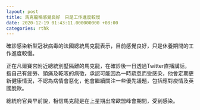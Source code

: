 ```yaml
---
layout: post
title: 馬克龍稱感覺良好　只是工作進度較慢
date: 2020-12-19 01:43:11.000000000 +08:00
categories: rthk
---
```


確診感染新型冠狀病毒的法國總統馬克龍表示，目前感覺良好，只是休養期間的工作進度較慢。

正在凡爾賽宮附近總統別墅隔離的馬克龍，在確診後一日透過Twitter直播講話，指自己有疲勞、頭痛及乾咳的病徵，承認可能因為一時疏忽而受感染，他會定期更新健康情況，不認為病情會惡化，他會繼續關注一些優先議題，包括應對疫情及英國脫歐。

總統府官員早前說，相信馬克龍是在上星期出席歐盟峰會期間，受到感染。
